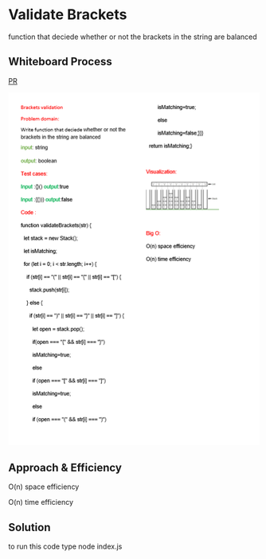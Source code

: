 # Validate Brackets
<!-- Description of the challenge -->
function that deciede  whether or not the brackets in the string are balanced
## Whiteboard Process
<!-- Embedded whiteboard image -->
[PR](https://github.com/alsatarysamah/data-structures-and-algorithms/pull/34)

![](./bracketsValidation.png)

## Approach & Efficiency
<!-- What approach did you take? Why? What is the Big O space/time for this approach? -->

O(n) space efficiency

O(n) time efficiency

## Solution
<!-- Show how to run your code, and examples of it in action -->
to run this code type node index.js
